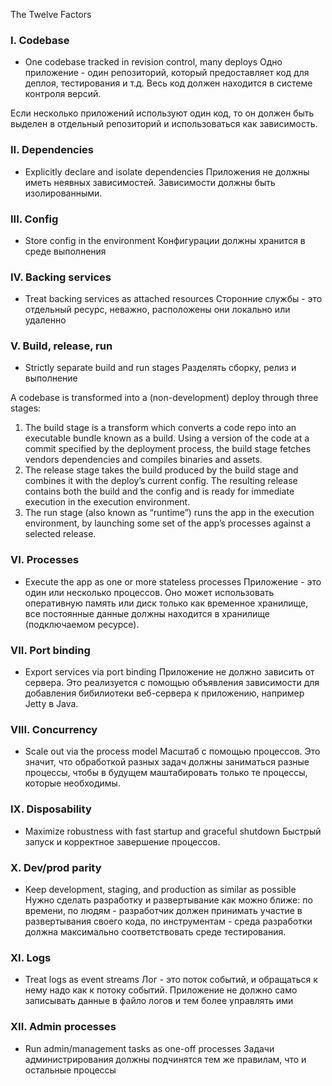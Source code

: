 The Twelve Factors

### I. Codebase
- One codebase tracked in revision control, many deploys
Одно приложение - один репозиторий, который предоставляет код для деплоя, тестирования и т.д.
Весь код должен находится в системе контроля версий.

Если несколько приложений используют один код, то он должен быть выделен в отдельный репозиторий и использоваться как зависимость.

### II. Dependencies
- Explicitly declare and isolate dependencies
Приложения не должны иметь неявных зависимостей. Зависимости должны быть изолированными. 

### III. Config
- Store config in the environment
Конфигурации должны хранится в среде выполнения

### IV. Backing services
- Treat backing services as attached resources
Сторонние службы - это отдельный ресурс, неважно, расположены они локально или удаленно

### V. Build, release, run
- Strictly separate build and run stages
Разделять сборку, релиз и выполнение

A codebase is transformed into a (non-development) deploy through three stages:
1. The build stage is a transform which converts a code repo into an executable bundle known as a build. Using a version of the code at a commit specified by the deployment process, the build stage fetches vendors dependencies and compiles binaries and assets.
2. The release stage takes the build produced by the build stage and combines it with the deploy’s current config. The resulting release contains both the build and the config and is ready for immediate execution in the execution environment.
3. The run stage (also known as “runtime”) runs the app in the execution environment, by launching some set of the app’s processes against a selected release.

### VI. Processes
- Execute the app as one or more stateless processes
Приложение - это один или несколько процессов. Оно может использовать оперативную память или диск только как временное хранилище, все постоянные данные должны находится в хранилище (подключаемом ресурсе).


### VII. Port binding
- Export services via port binding
Приложение не должно зависить от сервера. Это реализуется с помощью объявления зависимости для добавления бибилиотеки веб-сервера к приложению, например Jetty в Java.


### VIII. Concurrency
- Scale out via the process model
Масштаб с помощью процессов. Это значит, что обработкой разных задач должны заниматься разные процессы, чтобы в будущем маштабировать только те процессы, которые необходимы.

### IX. Disposability
- Maximize robustness with fast startup and graceful shutdown
Быстрый запуск и корректное завершение процессов.

### X. Dev/prod parity
- Keep development, staging, and production as similar as possible
Нужно сделать разработку и развертывание как можно ближе: по времени, по людям - разработчик должен принимать участие в развертывания своего кода, по инструментам - среда разработки должна максимально соответствовать среде тестирования.

### XI. Logs
- Treat logs as event streams
Лог - это поток событий, и обращаться к нему надо как к потоку событий. Приложение не должно само записывать данные в файло логов и тем более управлять ими


### XII. Admin processes
- Run admin/management tasks as one-off processes
Задачи администрирования должны подчинятся тем же правилам, что и остальные процессы

